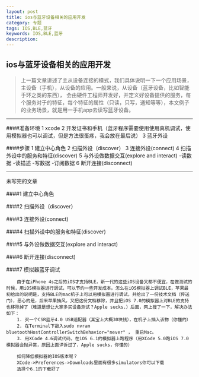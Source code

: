 ```yaml
---
layout: post
title: ios与蓝牙设备相关的应用开发
category: 专题
tags: IOS,BLE,蓝牙
keywords: IOS,BLE,蓝牙
description: 
---
```



## ios与蓝牙设备相关的应用开发
> 上一篇文章讲述了主从设备连接的模式，我们具体说明一下一个应用场景，主设备（手机），从设备的应用。一般来说，从设备（蓝牙设备，比如智能手环之类的东西），
> 会由硬件工程师开发好，并定义好设备提供的服务，每个服务对于的特征，每个特征的属性（只读，只写，通知等等），本文例子的业务场景，就是用一手机app去读写蓝牙设备。

---

####准备环境
      1 xcode
      2 开发证书和手机（蓝牙程序需要使用使用真机调试，使用模拟器也可以调试，但是方法很蛋疼，我会放在最后说）
      3 蓝牙外设

####步骤
    1 建立中心角色
    2 扫描外设（discover）
    3 连接外设(connect)
    4 扫描外设中的服务和特征(discover)
    5 与外设做数据交互(explore and interact)
        -读数据
        -读描述
        -写数据
        -订阅数据
    6 断开连接(disconnect)

---

未写完的文章

####1 建立中心角色

####2 扫描外设（discover）

####3 连接外设(connect)

####4 扫描外设中的服务和特征(discover)

####5 与外设做数据交互(explore and interact)

####6 断开连接(disconnect)

####7 模拟器蓝牙调试


        由于在iPhone 4s之后的iOS才支持BLE，新一代的这些iOS设备又都不便宜，在做测试的时候，用iOS模拟器进行调试，可以节约一些开发成本。怎么在iOS模拟器上调试BLE，苹果最初给出的说明是，支持BLE的mac机子上可以用模拟器进行调试，并给出了一份技术文档（传送门），恶心的是，后来苹果抽风，又把这份文档移除，并且把iOS 7.0的模拟器上对BLE的支持也移除掉了（难道是想让大家多买设备测试？Apple sucks.）后面，网上搜了一下，解决办法如下：
        1. 买一个CSR蓝牙4.0 USB适配器（某宝上大概30块钱），在机子上插入该物（你懂的）
        2. 在Terminal下敲入sudo nvram bluetoothHostControllerSwitchBehavior="never" ， 重启Mac。
        3. 用XCode 4.6调试代码，在iOS 6.1的模拟器上跑程序（用XCode 5.0跑iOS 7.0模拟器会抛异常，原因上面详诉过了，Apple sucks，你懂的）

        如何降低模拟器的IOS版本呢？
        XCode->Preferences->Downloads里面有很多simulators你可以下载
        选择个6.1的下载好了